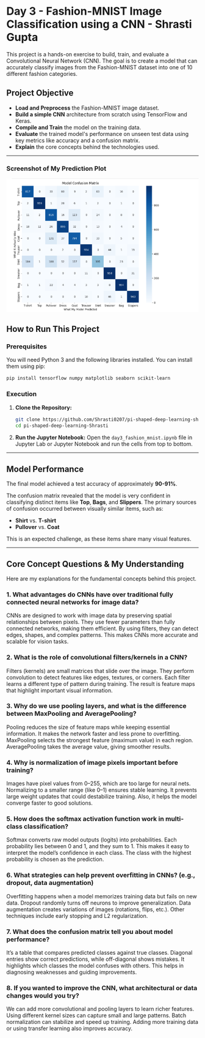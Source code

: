 # Day 3 - Fashion-MNIST Image Classification using a CNN - Shrasti Gupta

This project is a hands-on exercise to build, train, and evaluate a Convolutional Neural Network (CNN). The goal is to create a model that can accurately classify images from the Fashion-MNIST dataset into one of 10 different fashion categories.

## Project Objective

- **Load and Preprocess** the Fashion-MNIST image dataset.
- **Build a simple CNN** architecture from scratch using TensorFlow and Keras.
- **Compile and Train** the model on the training data.
- **Evaluate** the trained model's performance on unseen test data using key metrics like accuracy and a confusion matrix.
- **Explain** the core concepts behind the technologies used.

---

### Screenshot of My Prediction Plot

![Model Confusion Matrix](Screenshots/GraphImage.png)

## How to Run This Project

### Prerequisites

You will need Python 3 and the following libraries installed. You can install them using pip:

```bash
pip install tensorflow numpy matplotlib seaborn scikit-learn
```

### Execution

1.  **Clone the Repository:**
    ```bash
    git clone https://github.com/Shrasti0207/pi-shaped-deep-learning-shrastigupta.git
    cd pi-shaped-deep-learning-Shrasti
    ```
    
3.  **Run the Jupyter Notebook:**
    Open the `day3_fashion_mnist.ipynb` file in Jupyter Lab or Jupyter Notebook and run the cells from top to bottom.

---

## Model Performance

The final model achieved a test accuracy of approximately **90-91%**.

The confusion matrix revealed that the model is very confident in classifying distinct items like **Top**, **Bags**, and **Slippers**. The primary sources of confusion occurred between visually similar items, such as:
- **Shirt** vs. **T-shirt**
- **Pullover** vs. **Coat**

This is an expected challenge, as these items share many visual features.

---

## Core Concept Questions & My Understanding

Here are my explanations for the fundamental concepts behind this project.

### 1. What advantages do CNNs have over traditional fully connected neural networks for image data?

CNNs are designed to work with image data by preserving spatial relationships between pixels.
They use fewer parameters than fully connected networks, making them efficient.
By using filters, they can detect edges, shapes, and complex patterns.
This makes CNNs more accurate and scalable for vision tasks.

### 2. What is the role of convolutional filters/kernels in a CNN?

Filters (kernels) are small matrices that slide over the image.
They perform convolution to detect features like edges, textures, or corners.
Each filter learns a different type of pattern during training.
The result is feature maps that highlight important visual information.

### 3. Why do we use pooling layers, and what is the difference between MaxPooling and AveragePooling?

Pooling reduces the size of feature maps while keeping essential information.
It makes the network faster and less prone to overfitting.
MaxPooling selects the strongest feature (maximum value) in each region.
AveragePooling takes the average value, giving smoother results.

### 4. Why is normalization of image pixels important before training?

Images have pixel values from 0–255, which are too large for neural nets.
Normalizing to a smaller range (like 0–1) ensures stable learning.
It prevents large weight updates that could destabilize training.
Also, it helps the model converge faster to good solutions.

### 5. How does the softmax activation function work in multi-class classification?

Softmax converts raw model outputs (logits) into probabilities.
Each probability lies between 0 and 1, and they sum to 1.
This makes it easy to interpret the model’s confidence in each class.
The class with the highest probability is chosen as the prediction.

### 6. What strategies can help prevent overfitting in CNNs? (e.g., dropout, data augmentation)

Overfitting happens when a model memorizes training data but fails on new data.
Dropout randomly turns off neurons to improve generalization.
Data augmentation creates variations of images (rotations, flips, etc.).
Other techniques include early stopping and L2 regularization.

### 7. What does the confusion matrix tell you about model performance?

It’s a table that compares predicted classes against true classes.
Diagonal entries show correct predictions, while off-diagonal shows mistakes.
It highlights which classes the model confuses with others.
This helps in diagnosing weaknesses and guiding improvements.

### 8. If you wanted to improve the CNN, what architectural or data changes would you try?

We can add more convolutional and pooling layers to learn richer features.
Using different kernel sizes can capture small and large patterns.
Batch normalization can stabilize and speed up training.
Adding more training data or using transfer learning also improves accuracy.